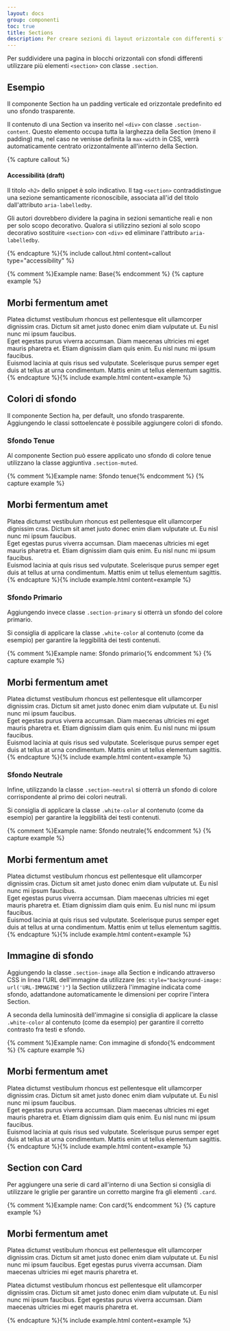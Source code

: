 ```yaml
---
layout: docs
group: componenti
toc: true
title: Sections
description: Per creare sezioni di layout orizzontale con differenti sfondi.
---
```


Per suddividere una pagina in blocchi orizzontali con sfondi differenti utilizzare più elementi `<section>` con classe `.section`.

## Esempio

Il componente Section ha un padding verticale ed orizzontale predefinito ed uno sfondo trasparente.

Il contenuto di una Section va inserito nel `<div>` con classe `.section-content`. Questo elemento occupa tutta la larghezza della Section (meno il padding) ma, nel caso ne venisse definita la `max-width` in CSS, verrà automaticamente centrato orizzontalmente all'interno della Section.

{% capture callout %}

#### Accessibilità (draft)

Il titolo `<h2>` dello snippet è solo indicativo. Il tag `<section>` contraddistingue una sezione semanticamente riconoscibile, associata all'id del titolo dall'attributo `aria-labelledby`.

Gli autori dovrebbero dividere la pagina in sezioni semantiche reali e non per solo scopo decorativo. Qualora si utilizzino sezioni al solo scopo decorativo sostituire `<section>` con `<div>` ed eliminare l'attributo `aria-labelledby`.

{% endcapture %}{% include callout.html content=callout type="accessibility" %}

{% comment %}Example name: Base{% endcomment %}
{% capture example %}
<section class="section" aria-labelledby="titleEx1">
  <div class="section-content">
    <!-- contenuto di esempio START -->
    <div class="container">
      <div class="row mb-3">
        <div class="col-12">
          <h2 id="titleEx1" class="no_toc">Morbi fermentum amet</h2>
        </div>
      </div>
      <div class="row">
        <div class="col-12 col-lg-6 col-xl-4 pe-0 pe-md-5 mb-3 font-serif">Platea dictumst vestibulum rhoncus est pellentesque elit ullamcorper dignissim cras. Dictum sit amet justo donec enim diam vulputate ut. Eu nisl nunc mi ipsum faucibus.</div>
        <div class="col-12 col-lg-6 col-xl-4 pe-0 pe-md-5 mb-3 font-serif">Eget egestas purus viverra accumsan. Diam maecenas ultricies mi eget mauris pharetra et. Etiam dignissim diam quis enim. Eu nisl nunc mi ipsum faucibus.</div>
        <div class="col-12 col-lg-6 col-xl-4 pe-0 pe-md-5 font-serif">Euismod lacinia at quis risus sed vulputate. Scelerisque purus semper eget duis at tellus at urna condimentum. Mattis enim ut tellus elementum sagittis.</div>
      </div>
    </div>
    <!-- contenuto di esempio END -->
  </div>
</section>
{% endcapture %}{% include example.html content=example %}

## Colori di sfondo

Il componente Section ha, per default, uno sfondo trasparente. Aggiungendo le classi sottoelencate è possibile aggiungere colori di sfondo.

### Sfondo Tenue

Al componente Section può essere applicato uno sfondo di colore tenue utilizzano la classe aggiuntiva `.section-muted`.

{% comment %}Example name: Sfondo tenue{% endcomment %}
{% capture example %}
<section class="section section-muted" aria-labelledby="titleEx2">
  <div class="section-content">
    <!-- contenuto di esempio START -->
    <div class="container">
      <div class="row mb-3">
        <div class="col-12">
          <h2 id="titleEx2" class="no_toc">Morbi fermentum amet</h2>
        </div>
      </div>
      <div class="row">
        <div class="col-12 col-lg-6 col-xl-4 pe-0 pe-md-5 mb-3 font-serif">Platea dictumst vestibulum rhoncus est pellentesque elit ullamcorper dignissim cras. Dictum sit amet justo donec enim diam vulputate ut. Eu nisl nunc mi ipsum faucibus.</div>
        <div class="col-12 col-lg-6 col-xl-4 pe-0 pe-md-5 mb-3 font-serif">Eget egestas purus viverra accumsan. Diam maecenas ultricies mi eget mauris pharetra et. Etiam dignissim diam quis enim. Eu nisl nunc mi ipsum faucibus.</div>
        <div class="col-12 col-lg-6 col-xl-4 pe-0 pe-md-5 font-serif">Euismod lacinia at quis risus sed vulputate. Scelerisque purus semper eget duis at tellus at urna condimentum. Mattis enim ut tellus elementum sagittis.</div>
      </div>
    </div>
    <!-- contenuto di esempio END -->
  </div>
</section>
{% endcapture %}{% include example.html content=example %}

### Sfondo Primario

Aggiungendo invece classe `.section-primary` si otterrà un sfondo del colore primario.

Si consiglia di applicare la classe `.white-color` al contenuto (come da esempio) per garantire la leggibilità dei testi contenuti.

{% comment %}Example name: Sfondo primario{% endcomment %}
{% capture example %}
<section class="section section-primary" aria-labelledby="titleEx3">
  <div class="section-content">
    <!-- contenuto di esempio START -->
    <div class="container white-color">
      <div class="row mb-3">
        <div class="col-12">
          <h2 id="titleEx3" class="no_toc">Morbi fermentum amet</h2>
        </div>
      </div>
      <div class="row">
        <div class="col-12 col-lg-6 col-xl-4 pe-0 pe-md-5 mb-3 font-serif">Platea dictumst vestibulum rhoncus est pellentesque elit ullamcorper dignissim cras. Dictum sit amet justo donec enim diam vulputate ut. Eu nisl nunc mi ipsum faucibus.</div>
        <div class="col-12 col-lg-6 col-xl-4 pe-0 pe-md-5 mb-3 font-serif">Eget egestas purus viverra accumsan. Diam maecenas ultricies mi eget mauris pharetra et. Etiam dignissim diam quis enim. Eu nisl nunc mi ipsum faucibus.</div>
        <div class="col-12 col-lg-6 col-xl-4 pe-0 pe-md-5 font-serif">Euismod lacinia at quis risus sed vulputate. Scelerisque purus semper eget duis at tellus at urna condimentum. Mattis enim ut tellus elementum sagittis.</div>
      </div>
    </div>
    <!-- contenuto di esempio END -->
  </div>
</section>
{% endcapture %}{% include example.html content=example %}

### Sfondo Neutrale

Infine, utilizzando la classe `.section-neutral` si otterrà un sfondo di colore corrispondente al primo dei colori neutrali.

Si consiglia di applicare la classe `.white-color` al contenuto (come da esempio) per garantire la leggibilità dei testi contenuti.

{% comment %}Example name: Sfondo neutrale{% endcomment %}
{% capture example %}
<section class="section section-neutral" aria-labelledby="titleEx4">
  <div class="section-content">
    <!-- contenuto di esempio START -->
    <div class="container white-color">
      <div class="row mb-3">
        <div class="col-12">
          <h2 id="titleEx4" class="no_toc">Morbi fermentum amet</h2>
        </div>
      </div>
      <div class="row">
        <div class="col-12 col-lg-6 col-xl-4 pe-0 pe-md-5 mb-3 font-serif">Platea dictumst vestibulum rhoncus est pellentesque elit ullamcorper dignissim cras. Dictum sit amet justo donec enim diam vulputate ut. Eu nisl nunc mi ipsum faucibus.</div>
        <div class="col-12 col-lg-6 col-xl-4 pe-0 pe-md-5 mb-3 font-serif">Eget egestas purus viverra accumsan. Diam maecenas ultricies mi eget mauris pharetra et. Etiam dignissim diam quis enim. Eu nisl nunc mi ipsum faucibus.</div>
        <div class="col-12 col-lg-6 col-xl-4 pe-0 pe-md-5 font-serif">Euismod lacinia at quis risus sed vulputate. Scelerisque purus semper eget duis at tellus at urna condimentum. Mattis enim ut tellus elementum sagittis.</div>
      </div>
    </div>
    <!-- contenuto di esempio END -->
  </div>
</section>
{% endcapture %}{% include example.html content=example %}

## Immagine di sfondo

Aggiungendo la classe `.section-image` alla Section e indicando attraverso CSS in linea l'URL dell'immagine da utilizzare (es: `style="background-image: url('URL-IMMAGINE')"`) la Section utilizzerà l'immagine indicata come sfondo, adattandone automaticamente le dimensioni per coprire l'intera Section.

A seconda della luminosità dell'immagine si consiglia di applicare la classe `.white-color` al contenuto (come da esempio) per garantire il corretto contrasto fra testi e sfondo.

{% comment %}Example name: Con immagine di sfondo{% endcomment %}
{% capture example %}
<section class="section section-image" style="background-image: url('https://picsum.photos/1280/720?image=811')"  aria-labelledby="titleEx5">
  <div class="section-content">
    <!-- contenuto di esempio START -->
    <div class="container white-color">
      <div class="row mb-3">
        <div class="col-12">
          <h2 id="titleEx5" class="no_toc">Morbi fermentum amet</h2>
        </div>
      </div>
      <div class="row">
        <div class="col-12 col-lg-6 col-xl-4 pe-0 pe-md-5 mb-3 font-serif">Platea dictumst vestibulum rhoncus est pellentesque elit ullamcorper dignissim cras. Dictum sit amet justo donec enim diam vulputate ut. Eu nisl nunc mi ipsum faucibus.</div>
        <div class="col-12 col-lg-6 col-xl-4 pe-0 pe-md-5 mb-3 font-serif">Eget egestas purus viverra accumsan. Diam maecenas ultricies mi eget mauris pharetra et. Etiam dignissim diam quis enim. Eu nisl nunc mi ipsum faucibus.</div>
        <div class="col-12 col-lg-6 col-xl-4 pe-0 pe-md-5 font-serif">Euismod lacinia at quis risus sed vulputate. Scelerisque purus semper eget duis at tellus at urna condimentum. Mattis enim ut tellus elementum sagittis.</div>
      </div>
    </div>
    <!-- contenuto di esempio END -->
  </div>
</section>
{% endcapture %}{% include example.html content=example %}

## Section con Card

Per aggiungere una serie di card all'interno di una Section si consiglia di utilizzare le griglie per garantire un corretto margine fra gli elementi `.card`.

{% comment %}Example name: Con card{% endcomment %}
{% capture example %}
<section class="section section-muted"  aria-labelledby="titleEx6">
  <div class="section-content">
    <!-- contenuto di esempio START -->
    <div class="container">
      <div class="row">
        <div class="col">
          <h2 class="mb-4 no_toc" id="titleEx6">Morbi fermentum amet</h2>
        </div>
      </div>
      <div class="row gy-3">
        <div class="col-12 col-md-6">
          <div class="card shadow">
            <div class="card-body">
              <p class="card-text font-serif">Platea dictumst vestibulum rhoncus est pellentesque elit ullamcorper dignissim cras. Dictum sit amet justo donec enim diam vulputate ut. Eu nisl nunc mi ipsum faucibus. Eget egestas purus viverra accumsan. Diam maecenas ultricies mi eget mauris pharetra et. </p>
            </div>
          </div>
        </div>
        <div class="col-12 col-md-6">
          <div class="card shadow">
            <div class="card-body">
              <p class="card-text font-serif">Platea dictumst vestibulum rhoncus est pellentesque elit ullamcorper dignissim cras. Dictum sit amet justo donec enim diam vulputate ut. Eu nisl nunc mi ipsum faucibus. Eget egestas purus viverra accumsan. Diam maecenas ultricies mi eget mauris pharetra et. </p>
            </div>
          </div>
        </div>
      </div>
    </div>
    <!-- contenuto di esempio END -->
  </div>
</section>
{% endcapture %}{% include example.html content=example %}
